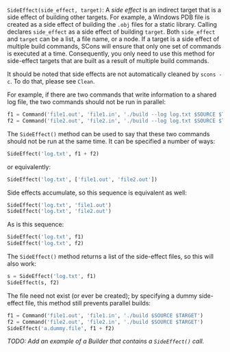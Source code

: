 `SideEffect(side_effect, target)`:
  A _side effect_ is an indirect target that is a side effect of building other targets. For example, a Windows PDB file is created as a side effect of building the `.obj` files for a static library. Calling declares `side_effect` as a side effect of building `target`. Both `side_effect` and `target` can be a list, a file name, or a node. If a target is a side effect of multiple build commands, SCons will ensure that only one set of commands is executed at a time. Consequently, you only need to use this method for side-effect targets that are built as a result of multiple build commands. 

It should be noted that side effects are not automatically cleaned by `scons -c`. To do that, please see `Clean`. 

For example, if there are two commands that write information to a shared log file, the two commands should not be run in parallel: 

```python
f1 = Command('file1.out', 'file1.in', './build --log log.txt $SOURCE $TARGET')  
f2 = Command('file2.out', 'file2.in', './build --log log.txt $SOURCE $TARGET')
```

The `SideEffect()` method can be used to say that these two commands should not be run at the same time.  It can be specified a number of ways: 

```python
SideEffect('log.txt', f1 + f2)
``` 

or equivalently: 

```python
SideEffect('log.txt', ['file1.out', 'file2.out'])
``` 

Side effects accumulate, so this sequence is equivalent as well: 

```python
SideEffect('log.txt', 'file1.out')  
SideEffect('log.txt', 'file2.out')
```

As is this sequence: 

```python
SideEffect('log.txt', f1)  
SideEffect('log.txt', f2)
``` 

The `SideEffect()` method returns a list of the side-effect files, so this will also work: 

```python
s = SideEffect('log.txt', f1) 
SideEffect(s, f2)
```

The file need not exist (or ever be created); by specifying a dummy side-effect file, this method still prevents parallel builds: 

```python
f1 = Command('file1.out', 'file1.in', './build $SOURCE $TARGET')  
f2 = Command('file2.out', 'file2.in', './build $SOURCE $TARGET')  
SideEffect('a.dummy.file', f1 + f2)
``` 

_TODO: Add an example of a Builder that contains a `SideEffect()` call._ 

